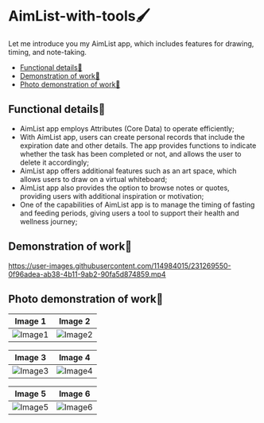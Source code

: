 # AimList-with-tools🖌️
Let me introduce you my AimList app, which includes features for drawing, timing, and note-taking.
-  [Functional details🔐](#Functional-details🔐)
-  [Demonstration of work📲](#Demonstration-of-work📲)
-  [Photo demonstration of work📸](#Photo-demonstration-of-work📸)





<a name="Functional-details🔐"/></a>
## Functional details🔐
* AimList app employs Attributes (Core Data) to operate efficiently;
* With AimList app, users can create personal records that include the expiration date and other details. The app provides functions to indicate whether the task has been completed or not, and allows the user to delete it accordingly;
* AimList app offers additional features such as an art space, which allows users to draw on a virtual whiteboard;
* AimList app also provides the option to browse notes or quotes, providing users with additional inspiration or motivation;
* One of the capabilities of AimList app is to manage the timing of fasting and feeding periods, giving users a tool to support their health and wellness journey;

<a name="Demonstration-of-work📲"/></a>
## Demonstration of work📲
https://user-images.githubusercontent.com/114984015/231269550-0f96adea-ab38-4b11-9ab2-90fa5d874859.mp4

<a name="Photo-demonstration-of-work📸"/></a>
## Photo demonstration of work📸

Image 1 | Image 2
:-: | :-:
![Image1](https://i.imgur.com/0CHrS3t.png) | ![Image2](https://i.imgur.com/RKemN3D.png)

Image 3 | Image 4
:-: | :-:
![Image3](https://i.imgur.com/9BPUl4G.png) | ![Image4](https://i.imgur.com/CJ917vf.png)

Image 5 | Image 6
:-: | :-:
![Image5](https://i.imgur.com/c37oO0v.png) | ![Image6](https://i.imgur.com/fy2Id11.png)


